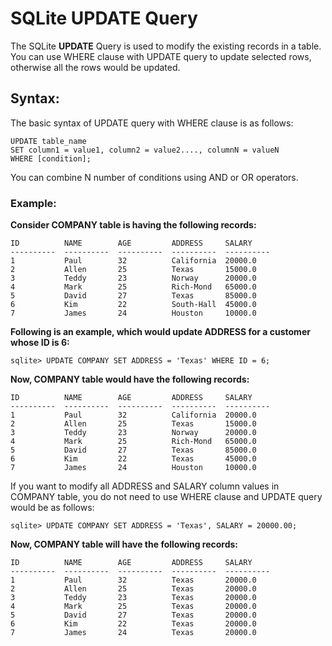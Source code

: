**SQLite UPDATE Query**
=======================

The SQLite **UPDATE** Query is used to modify the existing records in a table.
You can use WHERE clause with UPDATE query to update selected rows, otherwise
all the rows would be updated.

**Syntax:**
-----------

The basic syntax of UPDATE query with WHERE clause is as follows:

~~~~~~~~~~~~~~~~~~~~~~~~~~~~~~~~~~~~~~~~~~~~~~~~~~~~~~~~~~~~~~~~~~~~~~~~~~~~~~~~
UPDATE table_name
SET column1 = value1, column2 = value2...., columnN = valueN
WHERE [condition];
~~~~~~~~~~~~~~~~~~~~~~~~~~~~~~~~~~~~~~~~~~~~~~~~~~~~~~~~~~~~~~~~~~~~~~~~~~~~~~~~

You can combine N number of conditions using AND or OR operators.

### **Example:**

**Consider COMPANY table is having the following records:**

~~~~~~~~~~~~~~~~~~~~~~~~~~~~~~~~~~~~~~~~~~~~~~~~~~~~~~~~~~~~~~~~~~~~~~~~~~~~~~~~
ID          NAME        AGE         ADDRESS     SALARY
----------  ----------  ----------  ----------  ----------
1           Paul        32          California  20000.0
2           Allen       25          Texas       15000.0
3           Teddy       23          Norway      20000.0
4           Mark        25          Rich-Mond   65000.0
5           David       27          Texas       85000.0
6           Kim         22          South-Hall  45000.0
7           James       24          Houston     10000.0
~~~~~~~~~~~~~~~~~~~~~~~~~~~~~~~~~~~~~~~~~~~~~~~~~~~~~~~~~~~~~~~~~~~~~~~~~~~~~~~~

**Following is an example, which would update ADDRESS for a customer whose ID is
6:**

~~~~~~~~~~~~~~~~~~~~~~~~~~~~~~~~~~~~~~~~~~~~~~~~~~~~~~~~~~~~~~~~~~~~~~~~~~~~~~~~
sqlite> UPDATE COMPANY SET ADDRESS = 'Texas' WHERE ID = 6;
~~~~~~~~~~~~~~~~~~~~~~~~~~~~~~~~~~~~~~~~~~~~~~~~~~~~~~~~~~~~~~~~~~~~~~~~~~~~~~~~

**Now, COMPANY table would have the following records:**

~~~~~~~~~~~~~~~~~~~~~~~~~~~~~~~~~~~~~~~~~~~~~~~~~~~~~~~~~~~~~~~~~~~~~~~~~~~~~~~~
ID          NAME        AGE         ADDRESS     SALARY
----------  ----------  ----------  ----------  ----------
1           Paul        32          California  20000.0
2           Allen       25          Texas       15000.0
3           Teddy       23          Norway      20000.0
4           Mark        25          Rich-Mond   65000.0
5           David       27          Texas       85000.0
6           Kim         22          Texas       45000.0
7           James       24          Houston     10000.0
~~~~~~~~~~~~~~~~~~~~~~~~~~~~~~~~~~~~~~~~~~~~~~~~~~~~~~~~~~~~~~~~~~~~~~~~~~~~~~~~

If you want to modify all ADDRESS and SALARY column values in COMPANY table, you
do not need to use WHERE clause and UPDATE query would be as follows:

~~~~~~~~~~~~~~~~~~~~~~~~~~~~~~~~~~~~~~~~~~~~~~~~~~~~~~~~~~~~~~~~~~~~~~~~~~~~~~~~
sqlite> UPDATE COMPANY SET ADDRESS = 'Texas', SALARY = 20000.00;
~~~~~~~~~~~~~~~~~~~~~~~~~~~~~~~~~~~~~~~~~~~~~~~~~~~~~~~~~~~~~~~~~~~~~~~~~~~~~~~~

**Now, COMPANY table will have the following records:**

~~~~~~~~~~~~~~~~~~~~~~~~~~~~~~~~~~~~~~~~~~~~~~~~~~~~~~~~~~~~~~~~~~~~~~~~~~~~~~~~
ID          NAME        AGE         ADDRESS     SALARY
----------  ----------  ----------  ----------  ----------
1           Paul        32          Texas       20000.0
2           Allen       25          Texas       20000.0
3           Teddy       23          Texas       20000.0
4           Mark        25          Texas       20000.0
5           David       27          Texas       20000.0
6           Kim         22          Texas       20000.0
7           James       24          Texas       20000.0
~~~~~~~~~~~~~~~~~~~~~~~~~~~~~~~~~~~~~~~~~~~~~~~~~~~~~~~~~~~~~~~~~~~~~~~~~~~~~~~~
